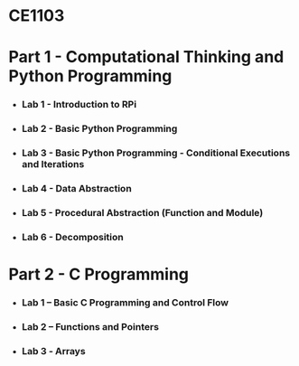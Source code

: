 # CE1103

# Part 1 - Computational Thinking and Python Programming

* ### Lab 1 - Introduction to RPi
* ### Lab 2 - Basic Python Programming
* ### Lab 3 - Basic Python Programming - Conditional Executions and Iterations
* ### Lab 4 - Data Abstraction
* ### Lab 5 - Procedural Abstraction (Function and Module)
* ### Lab 6 - Decomposition

# Part 2 - C Programming

* ### Lab 1 – Basic C Programming and Control Flow
* ### Lab 2 – Functions and Pointers
* ### Lab 3 ‐ Arrays